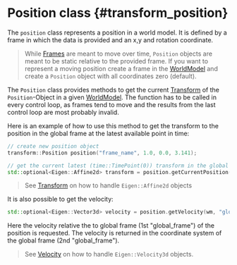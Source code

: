 # Position class {#transform_position}
The ``position`` class represents a position in a world model. It is defined by a frame in which the data is provided and an x,y and rotation coordinate.

> While [Frames](terminology.md#frames) are meant to move over time, `Position` objects are meant to be static relative to the provided frame. If you want to represent a moving position create a frame in the [WorldModel](world_model.md) and create a `Position` object with all coordinates zero (default).


The `Position` class provides methods to get the current [Transform](terminology.md#transform) of the `Position`-Object in a given [WorldModel](world_model.md). The function has to be called in every control loop, as frames tend to move and the results from the last control loop are most probably invalid.

Here is an example of how to use this method to get the transform to the position in the global frame at the latest available point in time:
```cpp
// create new position object
transform::Position position("frame_name", 1.0, 0.0, 3.141);

// get the current latest (time::TimePoint(0)) transform in the global frame (empty string)
std::optional<Eigen::Affine2d> transform = position.getCurrentPosition(wm, "", time::TimePoint(0));
```
> See [Transform](terminology.md#transform) on how to handle `Eigen::Affine2d` objects

It is also possible to get the velocity:
```cpp
std::optional<Eigen::Vector3d> velocity = position.getVelocity(wm, "global_frame", "global_frame", time::TimePoint(0));
```
Here the velocity relative the to global frame (1st "global_frame") of the position is requested. The velocity is returned in the coordinate system of the global frame (2nd "global_frame").
> See [Velocity](terminology.md#velocity) on how to handle `Eigen::Velocity3d` objects.

